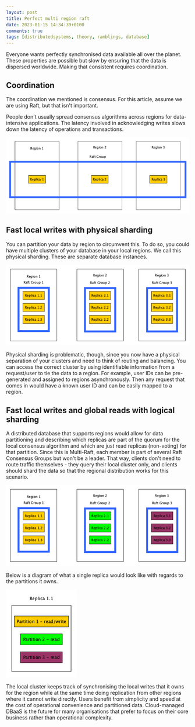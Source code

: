 ```yaml
---
layout: post
title: Perfect multi region raft
date: 2023-01-15 14:34:39+0100
comments: true
tags: [distributedsystems, theory, ramblings, database]
---
```


Everyone wants perfectly synchronised data available all over the planet.
These properties are possible but slow by ensuring that the data is dispersed worldwide.
Making that consistent requires coordination.

## Coordination
The coordination we mentioned is consensus.
For this article, assume we are using Raft, but that isn't important.

People don't usually spread consensus algorithms across regions for data-intensive applications.
The latency involved in acknowledging writes slows down the latency of operations and transactions.

![Diagram of raft running on multiple regions](/assets/diagrams/multi-region-raft-1.png "Diagram of raft running on multiple regions")

## Fast local writes with physical sharding
You can partition your data by region to circumvent this.
To do so, you could have multiple clusters of your database in your local regions.
We call this physical sharding.
These are separate database instances.

![Diagram of physical sharding](/assets/diagrams/multi-region-raft-2.png "Diagram of physical sharding")

Physical sharding is problematic, though, since you now have a physical separation of your clusters and need to think of routing and balancing.
You can access the correct cluster by using identifiable information from a request/user to tie the data to a region.
For example, user IDs can be pre-generated and assigned to regions asynchronously.
Then any request that comes in would have a known user ID and can be easily mapped to a region.

## Fast local writes and global reads with logical sharding
A distributed database that supports regions would allow for data partitioning and describing which replicas are part of the quorum for the local consensus algorithm and which are just read replicas (non-voting) for that partition.
Since this is Multi-Raft, each member is part of several Raft Consensus Groups but won't be a leader.
That way, clients don't need to route traffic themselves - they query their local cluster only, and clients should shard the data so that the regional distribution works for this scenario.

![Diagram of logical sharding](/assets/diagrams/multi-region-raft-3.png "Diagram of logical sharding")

Below is a diagram of what a single replica would look like with regards to the partitions it owns.

![Diagram of partitions on a replica with logical sharding](/assets/diagrams/multi-region-raft-4.png "Diagram of partitions on a replica with logical sharding")

The local cluster keeps track of synchronising the local writes that it owns for the region while at the same time doing replication from other regions where it cannot write directly.
Users benefit from simplicity and speed at the cost of operational convenience and partitioned data.
Cloud-managed DBaaS is the future for many organisations that prefer to focus on their core business rather than operational complexity.
